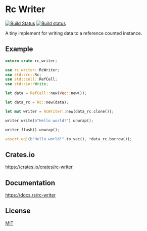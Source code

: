 Rc Writer
====================

[![Build Status](https://travis-ci.org/magiclen/rc-writer.svg?branch=master)](https://travis-ci.org/magiclen/rc-writer)
[![Build status](https://ci.appveyor.com/api/projects/status/4pahg84urfpyls8a/branch/master?svg=true)](https://ci.appveyor.com/project/magiclen/rc-writer/branch/master)

A tiny implement for writing data to a reference counted instance.

## Example

```rust
extern crate rc_writer;

use rc_writer::RcWriter;
use std::rc::Rc;
use std::cell::RefCell;
use std::io::Write;

let data = RefCell::new(Vec::new());

let data_rc = Rc::new(data);

let mut writer = RcWriter::new(data_rc.clone());

writer.write(b"Hello world!").unwrap();

writer.flush().unwrap();

assert_eq!(b"Hello world!".to_vec(), *data_rc.borrow());
```

## Crates.io

https://crates.io/crates/rc-writer

## Documentation

https://docs.rs/rc-writer

## License

[MIT](LICENSE)